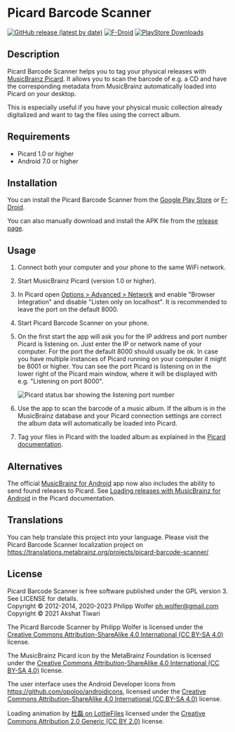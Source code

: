 Picard Barcode Scanner
======================
[![GitHub release (latest by date)](https://img.shields.io/github/v/release/phw/PicardBarcodeScanner)](https://github.com/phw/PicardBarcodeScanner/releases)
[![F-Droid](https://img.shields.io/f-droid/v/org.musicbrainz.picard.barcodescanner)](https://f-droid.org/de/packages/org.musicbrainz.picard.barcodescanner/)
[![PlayStore Downloads](https://PlayBadges.pavi2410.me/badge/downloads?id=org.musicbrainz.picard.barcodescanner)](https://play.google.com/store/apps/details?id=org.musicbrainz.picard.barcodescanner)


Description
-----------
Picard Barcode Scanner helps you to tag your physical releases with
[MusicBrainz Picard](http://picard.musicbrainz.org/). It allows you to scan the barcode of e.g. a
CD and have the corresponding metadata from MusicBrainz automatically loaded into Picard on your desktop.

This is especially useful if you have your physical music collection already digitalized and want
to tag the files using the correct album.


Requirements
------------
 * Picard 1.0 or higher
 * Android 7.0 or higher


Installation
------------
You can install the Picard Barcode Scanner from the
[Google Play Store](https://play.google.com/store/apps/details?id=org.musicbrainz.picard.barcodescanner)
or [F-Droid](https://f-droid.org/de/packages/org.musicbrainz.picard.barcodescanner/).

You can also manually download and install the APK file from the
[release page](https://github.com/phw/PicardBarcodeScanner/releases).


Usage
-----
 1. Connect both your computer and your phone to the same WiFi network.
 2. Start MusicBrainz Picard (version 1.0 or higher).
 3. In Picard open [Options > Advanced > Network](https://picard-docs.musicbrainz.org/en/config/options_network.html)
    and enable "Browser Integration" and disable "Listen only on localhost". It is recommended to
    leave the port on the default 8000.
 4. Start Picard Barcode Scanner on your phone.
 5. On the first start the app will ask you for the IP address and port number Picard is listening
    on. Just enter the IP or network name of your computer. For the port the default 8000 should
    usually be ok. In case you have multiple instances of Picard running on your computer it might
    be 8001 or higher. You can see the port Picard is listening on in the lower right of the Picard
    main window, where it will be displayed with e.g. "Listening on port 8000".
    
    ![Picard status bar showing the listening port number](https://picard-docs.musicbrainz.org/en/_images/picard-status-bar.png)
    
 6. Use the app to scan the barcode of a music album. If the album is in the MusicBrainz database
    and your Picard connection settings are correct the album data will automatically be loaded
    into Picard.
 7. Tag your files in Picard with the loaded album as explained in the
    [Picard documentation](https://picard-docs.musicbrainz.org/en/usage/match.html).


Alternatives
------------
The official [MusicBrainz for Android](https://github.com/metabrainz/musicbrainz-android) app now also includes
the ability to send found releases to Picard.
See [Loading releases with MusicBrainz for Android](https://picard-docs.musicbrainz.org/en/tutorials/android_app.html)
in the Picard documentation.


Translations
------------
You can help translate this project into your language. Please visit the Picard Barcode Scanner
localization project on https://translations.metabrainz.org/projects/picard-barcode-scanner/


License
-------
Picard Barcode Scanner is free software published under the GPL version 3. See LICENSE for details.<br>
Copyright © 2012-2014, 2020-2023 Philipp Wolfer <ph.wolfer@gmail.com><br>
Copyright © 2021 Akshat Tiwari

The Picard Barcode Scanner by Philipp Wolfer is licensed under the
[Creative Commons Attribution-ShareAlike 4.0 International (CC BY-SA 4.0)](https://creativecommons.org/licenses/by-sa/4.0/)
license.

The MusicBrainz Picard icon by the MetaBrainz Foundation is licensed under the
[Creative Commons Attribution-ShareAlike 4.0 International (CC BY-SA 4.0)](https://creativecommons.org/licenses/by-sa/4.0/)
license.

The user interface uses the Android Developer Icons from https://github.com/opoloo/androidicons,
licensed under the [Creative Commons Attribution-ShareAlike 4.0 International (CC BY-SA 4.0)](https://creativecommons.org/licenses/by-sa/4.0/)
license.

Loading animation by [杜磊 on LottieFiles](https://lottiefiles.com/7290-music-play)
licensed under the [Creative Commons Attribution 2.0 Generic (CC BY 2.0)](https://creativecommons.org/licenses/by/2.0/) license.
